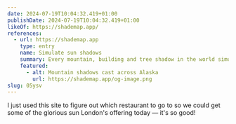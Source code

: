 ```yaml
---
date: 2024-07-19T10:04:32.419+01:00
publishDate: 2024-07-19T10:04:32.419+01:00
likeOf: https://shademap.app/
references:
  - url: https://shademap.app
    type: entry
    name: Simulate sun shadows
    summary: Every mountain, building and tree shadow in the world simulated for any date and time
    featured:
      - alt: Mountain shadows cast across Alaska
        url: https://shademap.app/og-image.png
slug: 05ysv
---
```


I just used this site to figure out which restaurant to go to so we could get some of the glorious sun London's offering today — it's so good!
